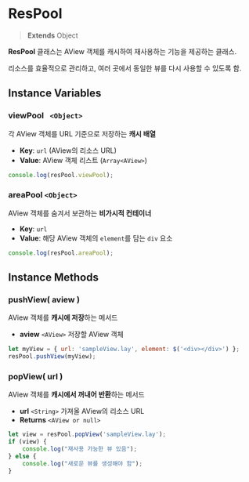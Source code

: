 # **ResPool**
> **Extends** Object

**ResPool** 클래스는 AView 객체를 캐시하여 재사용하는 기능을 제공하는 클래스.  

리소스를 효율적으로 관리하고, 여러 곳에서 동일한 뷰를 다시 사용할 수 있도록 함.


## Instance Variables

### viewPool ` <Object>`

각 AView 객체를 URL 기준으로 저장하는 **캐시 배열**  
- **Key**: `url` (AView의 리소스 URL)
- **Value**: AView 객체 리스트 (`Array<AView>`)

```js
console.log(resPool.viewPool);
```



### areaPool  `<Object>`
AView 객체를 숨겨서 보관하는 **비가시적 컨테이너**  
- **Key**: `url`
- **Value**: 해당 AView 객체의 `element`를 담는 `div` 요소

```js
console.log(resPool.areaPool);
```



## Instance Methods

### pushView( aview )
AView 객체를 **캐시에 저장**하는 메서드

- **aview** `<AView>` 저장할 AView 객체

```js
let myView = { url: 'sampleView.lay', element: $('<div></div>') };
resPool.pushView(myView);
```



### popView( url )
AView 객체를 **캐시에서 꺼내어 반환**하는 메서드

- **url** `<String>` 가져올 AView의 리소스 URL
- **Returns** `<AView or null>`

```js
let view = resPool.popView('sampleView.lay');
if (view) {
	console.log("재사용 가능한 뷰 있음");
} else {
	console.log("새로운 뷰를 생성해야 함");
}
```



